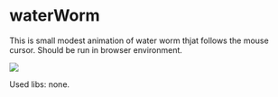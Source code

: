 # waterWorm
This is small modest animation of water worm thjat follows the mouse cursor.
Should be run in browser environment.

<img src="https://i.gyazo.com/82e6d712d4487e46541216ea67bc1314.png"></img>

Used libs: none.
